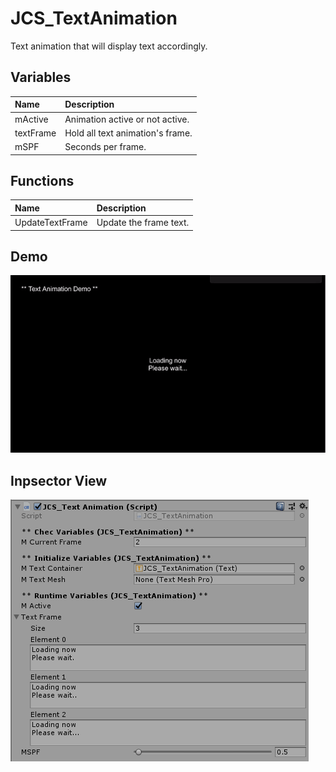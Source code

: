 # JCS_TextAnimation

Text animation that will display text accordingly.

## Variables

| Name           | Description                      |
|:---------------|:---------------------------------|
| mActive        | Animation active or not active.  |
| textFrame      | Hold all text animation's frame. |
| mSPF           | Seconds per frame.               |

## Functions

| Name            | Description            |
|:----------------|:-----------------------|
| UpdateTextFrame | Update the frame text. |

## Demo

<img src="./images/JCS_TextAnimation/demo.gif"/>

## Inpsector View

<img src="./images/JCS_TextAnimation/inspector.png"/>
